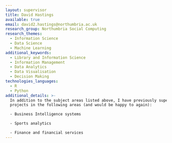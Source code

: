 ```yaml
---
layout: supervisor
title: David Hastings
available: true
email: david2.hastings@northumbria.ac.uk
research_group: Northumbria Social Computing
research_themes:
  - Information Science
  - Data Science
  - Machine Learning
additional_keywords:
  - Library and Information Science
  - Information Management
  - Data Analytics
  - Data Visualisation
  - Decision Making
technologies_languages:
  - R
  - Python
additional_details: >-
  In addition to the subject areas listed above, I have previously supervised
  projects in the following areas (and would be happy to again):

  - Business Intelligence systems

  - Sports analytics

  - Finance and financial services
---
```

